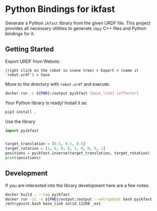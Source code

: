 # Python Bindings for ikfast

Generate a Python `ikfast` library from the given URDF file.
This project provides all necessary utilities to generate `ikpy` C++ files and Python bindings for it.

## Getting Started

Export URDF from Webots:
```
(right click on the robot in scene tree) > Export > (name it `robot.urdf`) > Save
```

Move to the directory with `robot.urdf` and execute:
```bash
docker run -v ${PWD}:/output pyikfast [base_link] [effector]
```

Your Python library is ready!
Install it as:
```bash
pip3 install .
```

Use the library
```python
import pyikfast


target_translation = [0.5, 0.5, 0.5]
target_rotation = [1, 0, 0, 0, 1, 0, 0, 0, 1]
positions = pyikfast.inverse(target_translation, target_rotation)
print(positions)
```

## Development
If you are interested into the library development here are a few notes:

```bash
docker build . --tag pyikfast
docker run -it -v ${PWD}/output:/output --entrypoint bash pyikfast
/entrypoint.bash base_link solid_12208 _ext
```
